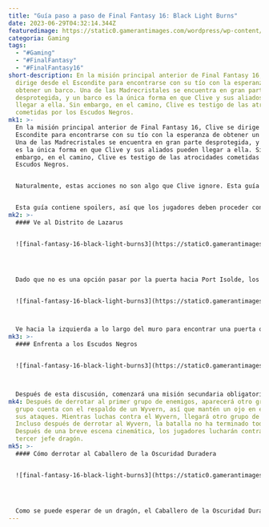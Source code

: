 ```yaml
---
title: "Guía paso a paso de Final Fantasy 16: Black Light Burns"
date: 2023-06-29T04:32:14.344Z
featuredimage: https://static0.gamerantimages.com/wordpress/wp-content/uploads/2023/06/final-fantasy-16-black-light-burns1.jpg?q=50&fit=contain&w=1140&h=&dpr=1.5
categoria: Gaming
tags:
  - "#Gaming"
  - "#FinalFantasy"
  - "#FinalFantasy16"
short-description: En la misión principal anterior de Final Fantasy 16, Clive se
  dirige desde el Escondite para encontrarse con su tío con la esperanza de
  obtener un barco. Una de las Madrecristales se encuentra en gran parte
  desprotegida, y un barco es la única forma en que Clive y sus aliados pueden
  llegar a ella. Sin embargo, en el camino, Clive es testigo de las atrocidades
  cometidas por los Escudos Negros.
mk1: >-
  En la misión principal anterior de Final Fantasy 16, Clive se dirige desde el
  Escondite para encontrarse con su tío con la esperanza de obtener un barco.
  Una de las Madrecristales se encuentra en gran parte desprotegida, y un barco
  es la única forma en que Clive y sus aliados pueden llegar a ella. Sin
  embargo, en el camino, Clive es testigo de las atrocidades cometidas por los
  Escudos Negros.


  Naturalmente, estas acciones no son algo que Clive ignore. Esta guía paso a paso mostrará a los jugadores de Final Fantasy 16 qué pueden esperar al comenzar la misión principal "Black Light Burns".


  Esta guía contiene spoilers, así que los jugadores deben proceder con precaución.
mk2: >-
  #### Ve al Distrito de Lazarus


  ![final-fantasy-16-black-light-burns3](https://static0.gamerantimages.com/wordpress/wp-content/uploads/2023/06/final-fantasy-16-black-light-burns2.jpg?q=50&fit=crop&w=1500&dpr=1.5 "final-fantasy-16-black-light-burns3")




  Dado que no es una opción pasar por la puerta hacia Port Isolde, los jugadores de Final Fantasy 16 deben dar la vuelta y regresar hacia Lazarus. Esta área fue mencionada brevemente en un diálogo entre Clive y Jill al final de la misión principal anterior. La puerta que conduce al Distrito de Lazarus está barricada en el otro lado, por lo que los jugadores no podrán entrar por ese camino.


  ![final-fantasy-16-black-light-burns3](https://static0.gamerantimages.com/wordpress/wp-content/uploads/2023/06/final-fantasy-16-black-light-burns3.jpg?q=50&fit=crop&w=1500&dpr=1.5 "final-fantasy-16-black-light-burns3")



  Ve hacia la izquierda a lo largo del muro para encontrar una puerta que no está barricada. Ábrela y entra al Distrito de Lazarus. Explora el área y eventualmente serás atacado por bandidos después de una escena cinemática. Resulta que toda la situación es un malentendido y Clive encuentra a un antiguo aliado que creía muerto. Después de varias escenas cinemáticas, habla con el intendente afuera si necesitas reabastecerte. Después de eso, habla nuevamente con Wade, ya que discutirá un plan para lidiar con los Escudos Negros.
mk3: >-
  #### Enfrenta a los Escudos Negros


  ![final-fantasy-16-black-light-burns3](https://static0.gamerantimages.com/wordpress/wp-content/uploads/2023/06/final-fantasy-16-black-light-burns4.jpg?q=50&fit=crop&w=1500&dpr=1.5 "final-fantasy-16-black-light-burns3")



  Después de esta discusión, comenzará una misión secundaria obligatoria llamada "Black and White". En lugar de buscar el túnel, los jugadores deberán abandonar el Distrito de Lazarus y dirigirse hacia el Puente Bewit al norte de allí. Se puede seguir el mismo camino empedrado para llegar allí rápidamente. Antes de acercarte al Puente Bewit, asegúrate de curarte por completo si es necesario. Una vez que los jugadores de Final Fantasy 16 se acerquen al grupo, comenzará una batalla.
mk4: Después de derrotar al primer grupo de enemigos, aparecerá otro grupo. Este
  grupo cuenta con el respaldo de un Wyvern, así que mantén un ojo en él y en
  sus ataques. Mientras luchas contra el Wyvern, llegará otro grupo de enemigos.
  Incluso después de derrotar al Wyvern, la batalla no ha terminado todavía.
  Después de una breve escena cinemática, los jugadores lucharán contra un
  tercer jefe dragón.
mk5: >-
  #### Cómo derrotar al Caballero de la Oscuridad Duradera


  ![final-fantasy-16-black-light-burns3](https://static0.gamerantimages.com/wordpress/wp-content/uploads/2023/06/final-fantasy-16-black-light-burns5.jpg?q=50&fit=crop&w=1500&dpr=1.5 "final-fantasy-16-black-light-burns3")




  Como se puede esperar de un dragón, el Caballero de la Oscuridad Duradera usará frecuentemente el Salto. Busca la línea azul que indica dónde aterrizará el jefe y luego muévete para evitar recibir daño. Cuando el jefe esté por debajo del 50% de salud, aparecerán refuerzos. El jefe también comenzará a lanzar Doble Salto en lugar de Salto. Este jefe no lanza Estocada del Espejismo como lo hizo el segundo jefe dragón, así que los jugadores no tendrán que preocuparse por eso. Esquiva sus ataques e incapacita al jefe para derrotarlo. Después de la batalla contra el jefe, se mostrará una serie de escenas cinemáticas y se abrirá el mapa del mundo. Viaja al Escondite para comenzar la siguiente misión principal.
---
```

